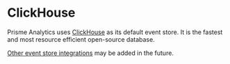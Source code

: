 # ClickHouse

Prisme Analytics uses [ClickHouse](https://clickhouse.com) as its default event
store. It is the fastest and most resource efficient open-source database.

[Other event store integrations](./03-other.md) may be added in the future.


